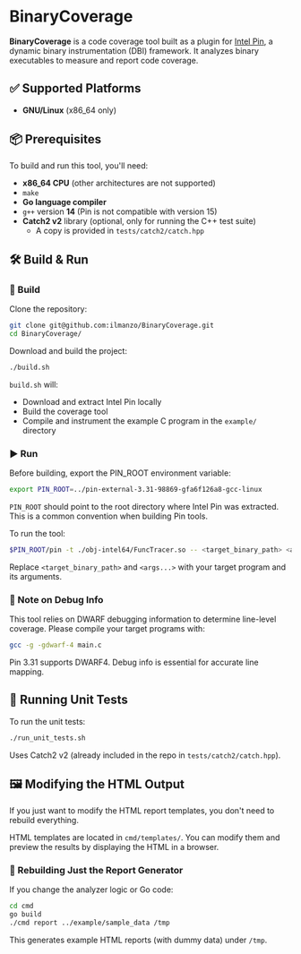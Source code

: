 # BinaryCoverage

**BinaryCoverage** is a code coverage tool built as a plugin for
[Intel Pin][pin], a dynamic binary instrumentation (DBI) framework.
It analyzes binary executables to measure and report code coverage.

[pin]: https://www.intel.com/content/www/us/en/developer/articles/tool/pin-a-dynamic-binary-instrumentation-tool.html

## ✅ Supported Platforms

- **GNU/Linux** (x86_64 only)


## 📦 Prerequisites

To build and run this tool, you'll need:

- **x86_64 CPU** (other architectures are not supported)
- `make`
- **Go language compiler**
- `g++` version **14** (Pin is not compatible with version 15)
- **Catch2 v2** library (optional, only for running the C++ test suite)
  - A copy is provided in `tests/catch2/catch.hpp`


## 🛠️ Build & Run

### 🔧 Build

Clone the repository:

```bash
git clone git@github.com:ilmanzo/BinaryCoverage.git
cd BinaryCoverage/
```

Download and build the project:

```bash
./build.sh
```

`build.sh` will:
- Download and extract Intel Pin locally
- Build the coverage tool
- Compile and instrument the example C program in the `example/` directory

### ▶️ Run

Before building, export the PIN_ROOT environment variable:

```bash
export PIN_ROOT=../pin-external-3.31-98869-gfa6f126a8-gcc-linux
```

`PIN_ROOT` should point to the root directory where Intel Pin was extracted.
This is a common convention when building Pin tools.

To run the tool:

```bash
$PIN_ROOT/pin -t ./obj-intel64/FuncTracer.so -- <target_binary_path> <args...>
```

Replace ``<target_binary_path>`` and ``<args...>`` with your target program and
its arguments.

### 📎 Note on Debug Info

This tool relies on DWARF debugging information to determine line-level
coverage. Please compile your target programs with:

```bash
gcc -g -gdwarf-4 main.c
```

Pin 3.31 supports DWARF4. Debug info is essential for accurate line mapping.

## 🧪 Running Unit Tests

To run the unit tests:

```bash
./run_unit_tests.sh
```

Uses Catch2 v2 (already included in the repo in `tests/catch2/catch.hpp`).

## 🖼️ Modifying the HTML Output

If you just want to modify the HTML report templates, you don't need to rebuild
everything.

HTML templates are located in `cmd/templates/`. You can modify them and
preview the results by displaying the HTML in a browser.

### 🔄 Rebuilding Just the Report Generator

If you change the analyzer logic or Go code:

```bash
cd cmd
go build
./cmd report ../example/sample_data /tmp
```

This generates example HTML reports (with dummy data) under `/tmp`.
